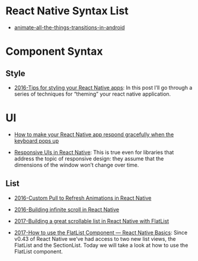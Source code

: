 

# React Native Syntax List

- [animate-all-the-things-transitions-in-android](https://medium.com/@andkulikov/animate-all-the-things-transitions-in-android-914af5477d50#.8fh117w2y)

# Component Syntax

## Style

- [2016-Tips for styling your React Native apps](https://parg.co/beN): In this post I’ll go through a series of techniques for “theming” your react native application.

# UI

- [How to make your React Native app respond gracefully when the keyboard pops up](http://6me.us/yQU)

- [Responsive UIs in React Native](https://parg.co/baT): This is true even for libraries that address the topic of responsive design: they assume that the dimensions of the window won’t change over time.

##  List

- [2016-Custom Pull to Refresh Animations in React Native](https://parg.co/bXO)

- [2016-Building infinite scroll in React Native](http://frontside.io/blog/2016/12/15/building-infinite-scroll-in-react-native.html)

- [2017-Building a great scrollable list in React Native with FlatList](https://parg.co/bXs)

- [2017-How to use the FlatList Component — React Native Basics](https://parg.co/bXQ): Since v0.43 of React Native we’ve had access to two new list views, the FlatList and the SectionList. Today we will take a look at how to use the FlatList component.
